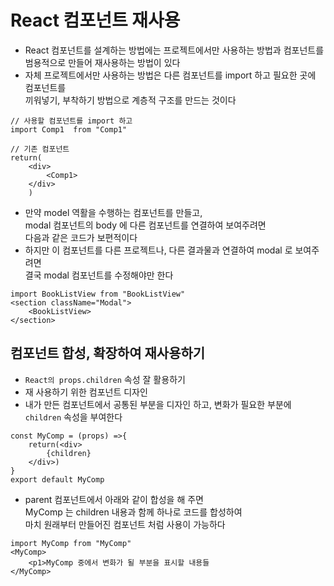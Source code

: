 # React 컴포넌트 재사용

- React 컴포넌트를 설계하는 방법에는 프로젝트에서만 사용하는 방법과 컴포넌트를  
  범용적으로 만들어 재사용하는 방법이 있다
- 자체 프로젝트에서만 사용하는 방법은 다른 컴포넌트를 import 하고 필요한 곳에 컴포넌트를  
  끼워넣기, 부착하기 방법으로 계층적 구조를 만드는 것이다

```JS
// 사용할 컴포넌트를 import 하고
import Comp1  from "Comp1"

// 기존 컴포넌트
return(
    <div>
        <Comp1>
    </div>
    )
```

- 만약 model 역활을 수행하는 컴포넌트를 만들고,  
  modal 컴포넌트의 body 에 다른 컴포넌트를 연결하여 보여주려면  
  다음과 같은 코드가 보편적이다
- 하지만 이 컴포넌트를 다른 프로젝트나, 다른 결과물과 연결하여 modal 로 보여주려면  
  결국 modal 컴포넌트를 수정해야만 한다

```JS
import BookListView from "BookListView"
<section className="Modal">
    <BookListView>
</section>
```

## 컴포넌트 합성, 확장하여 재사용하기

- `React의 props.children` 속성 잘 활용하기
- 재 사용하기 위한 컴포넌트 디자인
- 내가 만든 컴포넌트에서 공통된 부분을 디자인 하고, 변화가 필요한 부분에  
  `children` 속성을 부여한다

```JS
const MyComp = (props) =>{
    return(<div>
        {children}
    </div>)
}
export default MyComp
```

- parent 컴포넌트에서 아래와 같이 합성을 해 주면  
  MyComp 는 children 내용과 함께 하나로 코드를 합성하여  
  마치 원래부터 만들어진 컴포넌트 처럼 사용이 가능하다

```JS
import MyComp from "MyComp"
<MyComp>
    <p1>MyComp 중에서 변화가 될 부분을 표시할 내용들
</MyComp>
```

